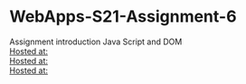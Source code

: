 # WebApps-S21-Assignment-6
Assignment introduction Java Script and DOM <br>
[Hosted at: ](https://44-563-web-apps-s21.github.io/webapps-s21-assignment-6-rushyanth1130/pass.html)<br>
[Hosted at: ](https://44-563-web-apps-s21.github.io/webapps-s21-assignment-6-rushyanth1130/arithmetic.html)<br>
[Hosted at: ](https://44-563-web-apps-s21.github.io/webapps-s21-assignment-6-rushyanth1130/car.html)<br>